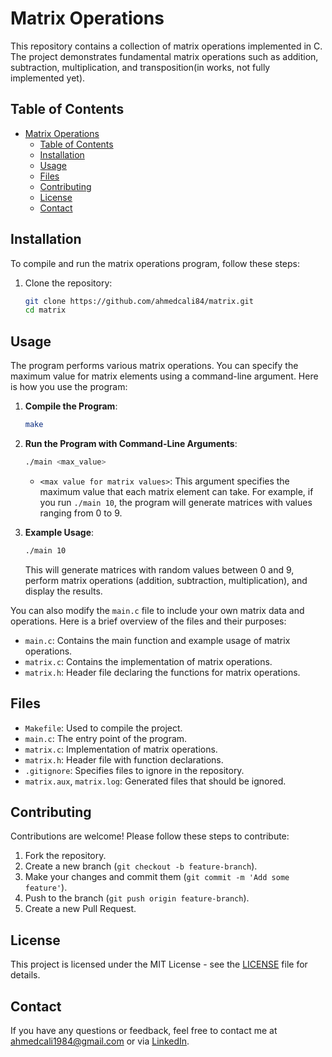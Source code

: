 # Matrix Operations

This repository contains a collection of matrix operations implemented in C. The project demonstrates fundamental matrix operations such as addition, subtraction, multiplication, and transposition(in works, not fully implemented yet).

## Table of Contents

- [Matrix Operations](#matrix-operations)
	- [Table of Contents](#table-of-contents)
	- [Installation](#installation)
	- [Usage](#usage)
	- [Files](#files)
	- [Contributing](#contributing)
	- [License](#license)
	- [Contact](#contact)

## Installation

To compile and run the matrix operations program, follow these steps:

1. Clone the repository:
    ```bash
    git clone https://github.com/ahmedcali84/matrix.git
    cd matrix
    ```

## Usage

The program performs various matrix operations. You can specify the maximum value for matrix elements using a command-line argument. Here is how you use the program:

1. **Compile the Program**:
    ```bash
    make
    ```

2. **Run the Program with Command-Line Arguments**:
    ```bash
    ./main <max_value>
    ```

   - `<max value for matrix values>`: This argument specifies the maximum value that each matrix element can take. For example, if you run `./main 10`, the program will generate matrices with values ranging from 0 to 9.

3. **Example Usage**:
    ```bash
    ./main 10
    ```

   This will generate matrices with random values between 0 and 9, perform matrix operations (addition, subtraction, multiplication), and display the results.

You can also modify the `main.c` file to include your own matrix data and operations. Here is a brief overview of the files and their purposes:

- `main.c`: Contains the main function and example usage of matrix operations.
- `matrix.c`: Contains the implementation of matrix operations.
- `matrix.h`: Header file declaring the functions for matrix operations.

## Files

- `Makefile`: Used to compile the project.
- `main.c`: The entry point of the program.
- `matrix.c`: Implementation of matrix operations.
- `matrix.h`: Header file with function declarations.
- `.gitignore`: Specifies files to ignore in the repository.
- `matrix.aux`, `matrix.log`: Generated files that should be ignored.

## Contributing

Contributions are welcome! Please follow these steps to contribute:

1. Fork the repository.
2. Create a new branch (`git checkout -b feature-branch`).
3. Make your changes and commit them (`git commit -m 'Add some feature'`).
4. Push to the branch (`git push origin feature-branch`).
5. Create a new Pull Request.

## License

This project is licensed under the MIT License - see the [LICENSE](LICENSE) file for details.

## Contact

If you have any questions or feedback, feel free to contact me at ahmedcali1984@gmail.com or via [LinkedIn](https://www.linkedin.com/in/ahmed-ali-99055728b/).
